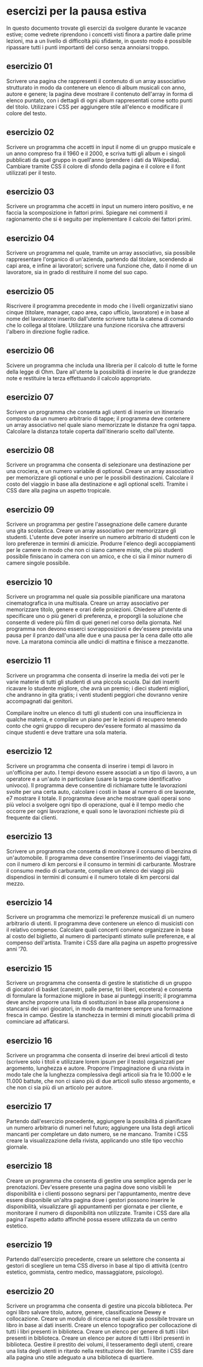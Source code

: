 # esercizi per la pausa estiva

In questo documento trovate gli esercizi da svolgere durante le vacanze estive; come vedrete riprendono i concetti visti finora a partire dalle prime lezioni, ma a un livello di difficoltà più
sfidante, in questo modo è possibile ripassare tutti i punti importanti del corso senza annoiarsi troppo.

## esercizio 01

Scrivere una pagina che rappresenti il contenuto di un array associativo strutturato in modo da contenere un elenco di album musicali con anno, autore e genere; la pagina deve mostrare il
contenuto dell'array in forma di elenco puntato, con i dettagli di ogni album rappresentati come sotto punti del titolo. Utilizzare i CSS per aggiungere stile all'elenco e modificare il colore del testo.

## esercizio 02

Scrivere un programma che accetti in input il nome di un gruppo musicale e un anno compreso fra il 1960 e il 2000, e scriva tutti gli album e i singoli pubblicati da quel gruppo in quell'anno
(prendere i dati da Wikipedia). Cambiare tramite CSS il colore di sfondo della pagina e il colore e il font utilizzati per il testo.

## esercizio 03

Scrivere un programma che accetti in input un numero intero positivo, e ne faccia la scomposizione in fattori primi. Spiegare nei commenti il ragionamento che si è seguito per implementare il
calcolo dei fattori primi.

## esercizio 04

Scrivere un programma nel quale, tramite un array associativo, sia possibile rappresentare l'organico di un'azienda, partendo dal titolare, scendendo ai capi area, e infine ai lavoratori; scrivere
una funzione che, dato il nome di un lavoratore, sia in grado di restituire il nome del suo capo.

## esercizio 05

Riscrivere il programma precedente in modo che i livelli organizzativi siano cinque (titolare, manager, capo area, capo ufficio, lavoratore) e in base al nome del lavoratore
inserito dall'utente scrivere tutta la catena di comando che lo collega al titolare. Utilizzare una funzione ricorsiva che attraversi l'albero in direzione foglie radice.

## esercizio 06

Scivere un programma che includa una libreria per il calcolo di tutte le forme della legge di Ohm. Dare all'utente la possibilità di inserire le due grandezze note e restituire la terza effettuando il calcolo appropriato.

## esercizio 07

Scrivere un programma che consenta agli utenti di inserire un itinerario composto da un numero arbitrario di tappe; il programma deve contenere un array associativo nel quale siano memorizzate
le distanze fra ogni tappa. Calcolare la distanza totale coperta dall'itinerario scelto dall'utente.

## esercizio 08

Scrivere un programma che consenta di selezionare una destinazione per una crociera, e un numero variabile di optional. Creare un array associativo per memorizzare gli optional e uno per le
possibili destinazioni. Calcolare il costo del viaggio in base alla destinazione e agli optional scelti. Tramite i CSS dare alla pagina un aspetto tropicale.

## esercizio 09

Scrivere un programma per gestire l'assegnazione delle camere durante una gita scolastica. Creare un array associativo per memorizzare gli studenti. L'utente deve poter inserire un numero
arbitrario di studenti con le loro preferenze in termini di amicizie. Produrre l'elenco degli accoppiamenti per le camere in modo che non ci siano camere miste, che più studenti possibile finiscano
in camera con un amico, e che ci sia il minor numero di camere singole possibile.

## esercizio 10

Scrivere un programma nel quale sia possibile pianificare una maratona cinematografica in una multisala. Creare un array associativo per memorizzare titolo, genere e orari delle proiezioni.
Chiedere all'utente di specificare uno o più generi di preferenza, e proporgli la soluzione che consente di vedere più film di quei generi nel corso della giornata. Nel programma non devono esserci
sovrapposizioni e dev'essere prevista una pausa per il pranzo dall'una alle due e una pausa per la cena dalle otto alle nove. La maratona comincia alle undici di mattina e finisce a mezzanotte.

## esercizio 11

Scrivere un programma che consenta di inserire la media dei voti per le varie materie di tutti gli studenti di una piccola scuola. Dai dati inseriti ricavare lo studente migliore, che avrà un premio; i dieci studenti migliori, che andranno in gita gratis; i venti studenti peggiori che dovranno venire accompagnati dai genitori. 

Compilare inoltre un elenco di tutti gli studenti con una insufficienza in qualche materia, e compilare un piano per le lezioni di recupero tenendo conto che ogni gruppo di recupero dev'essere formato al massimo da cinque studenti e deve trattare una
sola materia.

## esercizio 12

Scrivere un programma che consenta di inserire i tempi di lavoro in un'officina per auto. I tempi devono essere associati a un tipo di lavoro, a un operatore e a un'auto in particolare (usare la
targa come identificativo univoco). Il programma deve consentire di richiamare tutte le lavorazioni svolte per una certa auto, calcolare i costi in base al numero di ore lavorate, e7 mostrare
il totale. Il programma deve anche mostrare quali operai sono più veloci a svolgere ogni tipo di operazione, qual è il tempo medio che occorre per ogni lavorazione, e quali sono le lavorazioni
richieste più di frequente dai clienti.

## esercizio 13

Scrivere un programma che consenta di monitorare il consumo di benzina di un'automobile. Il programma deve consentire l'inserimento dei viaggi fatti, con il numero di km percorsi e il consumo in termini
di carburante. Mostrare il consumo medio di carburante, compilare un elenco dei viaggi più dispendiosi in termini di consumi e il numero totale di km percorsi dal mezzo.

## esercizio 14

Scrivere un programma che memorizzi le preferenze musicali di un numero arbitrario di utenti. Il programma deve contenere un elenco di musicisti con il relativo compenso. Calcolare quali concerti
conviene organizzare in base al costo del biglietto, al numero di partecipanti stimato sulle preferenze, e al compenso dell'artista. Tramite i CSS dare alla pagina un aspetto progressive anni '70.

## esercizio 15

Scrivere un programma che consenta di gestire le statistiche di un gruppo di giocatori di basket (canestri, palle perse, tiri liberi, eccetera) e consenta di formulare la formazione migliore in base
ai punteggi inseriti; il programma deve anche proporre una lista di sostituzioni in base alla propensione a stancarsi dei vari giocatori, in modo da mantenere sempre una formazione fresca in campo.
Gestire la stanchezza in termini di minuti giocabili prima di cominciare ad affaticarsi.

## esercizio 16

Scrivere un programma che consenta di inserire dei brevi articoli di testo (scrivere solo i titoli e utilizzare lorem ipsum per il testo) organizzati per argomento, lunghezza e autore. Proporre
l'impaginazione di una rivista in modo tale che la lunghezza complessiva degli articoli sia fra le 10.000 e le 11.000 battute, che non ci siano più di due articoli sullo stesso argomento, e che non
ci sia più di un articolo per autore.

## esercizio 17

Partendo dall'esercizio precedente, aggiungere la possibilità di pianificare un numero arbitrario di numeri nel futuro; aggiungere una lista degli articoli mancanti per completare un dato numero,
se ne mancano. Tramite i CSS creare la visualizzazione della rivista, applicando uno stile tipo vecchio giornale.

## esercizio 18

Creare un programma che consenta di gestire una semplice agenda per le prenotazioni. Dev'essere presente una pagina dove sono visibili le disponibilità e i clienti possono segnarsi per l'appuntamento,
mentre deve essere disponibile un'altra pagina dove i gestori possono inserire le disponibilità, visualizzare gli appuntamenti per giornata e per cliente, e monitorare il numero di disponibilità non
utilizzate. Tramite i CSS dare alla pagina l'aspetto adatto affinché possa essere utilizzata da un centro estetico.

## esercizio 19

Partendo dall'esercizio precedente, creare un selettore che consenta ai gestori di scegliere un tema CSS diverso in base al tipo di attività (centro estetico, gommista, centro medico, massaggiatore,
psicologo).

## esercizio 20

Scrivere un programma che consenta di gestire una piccola biblioteca. Per ogni libro salvare titolo, autore, genere, classificazione Dewey e collocazione. Creare un modulo di ricerca nel quale sia
possibile trovare un libro in base ai dati inseriti. Creare un elenco topografico per collocazione di tutti i libri presenti in biblioteca. Creare un elenco per genere di tutti i libri presenti in
biblioteca. Creare un elenco per autore di tutti i libri presenti in biblioteca. Gestire il prestito dei volumi, il tesseramento degli utenti, creare una lista degli utenti in ritardo nella
restituzione dei libri. Tramite i CSS dare alla pagina uno stile adeguato a una biblioteca di quartiere.

